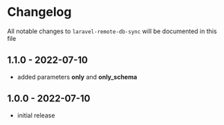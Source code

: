 # Changelog

All notable changes to `laravel-remote-db-sync` will be documented in this file

## 1.1.0 - 2022-07-10

- added parameters **only** and **only_schema**

## 1.0.0 - 2022-07-10

- initial release
